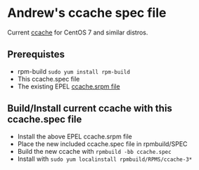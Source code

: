 # Andrew's ccache spec file

Current [ccache](https://ccache.samba.org/) for CentOS 7 and similar distros.

## Prerequistes
- rpm-build `sudo yum install rpm-build`
- This ccache.spec file
- The existing EPEL [ccache.srpm file](https://dl.fedoraproject.org/pub/epel/7/SRPMS/c/ccache-3.1.9-3.el7.src.rpm)

## Build/Install current ccache with this ccache.spec file
- Install the above EPEL ccache.srpm file
- Place the new included ccache.spec file in rpmbuild/SPEC
- Build the new ccache with `rpmbuild -bb ccache.spec`
- Install with `sudo yum localinstall rpmbuild/RPMS/ccache-3*`
